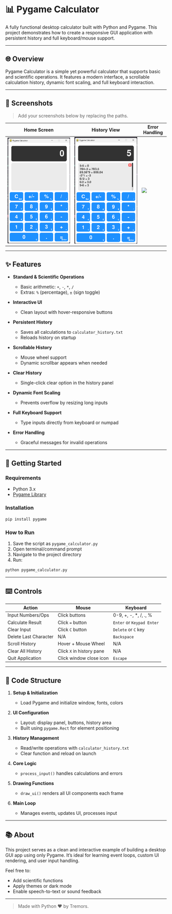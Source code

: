 # 📊 Pygame Calculator

A fully functional desktop calculator built with Python and Pygame. This project demonstrates how to create a responsive GUI application with persistent history and full keyboard/mouse support.

---

## 🌐 Overview

Pygame Calculator is a simple yet powerful calculator that supports basic and scientific operations. It features a modern interface, a scrollable calculation history, dynamic font scaling, and full keyboard interaction.

---

## 📸 Screenshots

> Add your screenshots below by replacing the paths.

| Home Screen               | History View                 | Error Handling             |
| ------------------------- | ---------------------------- | -------------------------- |
| ![](screenshots/home.png) | ![](screenshots/history.png) | ![](screenshots/error.png) |

---

## ✨ Features

* **Standard & Scientific Operations**

  * Basic arithmetic: `+`, `-`, `*`, `/`
  * Extras: `%` (percentage), `±` (sign toggle)

* **Interactive UI**

  * Clean layout with hover-responsive buttons

* **Persistent History**

  * Saves all calculations to `calculator_history.txt`
  * Reloads history on startup

* **Scrollable History**

  * Mouse wheel support
  * Dynamic scrollbar appears when needed

* **Clear History**

  * Single-click clear option in the history panel

* **Dynamic Font Scaling**

  * Prevents overflow by resizing long inputs

* **Full Keyboard Support**

  * Type inputs directly from keyboard or numpad

* **Error Handling**

  * Graceful messages for invalid operations

---

## 🚀 Getting Started

### Requirements

* Python 3.x
* [Pygame Library](https://www.pygame.org/)

### Installation

```bash
pip install pygame
```

### How to Run

1. Save the script as `pygame_calculator.py`
2. Open terminal/command prompt
3. Navigate to the project directory
4. Run:

```bash
python pygame_calculator.py
```

---

## ⌨️ Controls

| Action                | Mouse                     | Keyboard                  |
| --------------------- | ------------------------- | ------------------------- |
| Input Numbers/Ops     | Click buttons             | 0-9, +, -, \*, /, ., %    |
| Calculate Result      | Click `=` button          | `Enter` or `Keypad Enter` |
| Clear Input           | Click `C` button          | `Delete` or `C` key       |
| Delete Last Character | N/A                       | `Backspace`               |
| Scroll History        | Hover + Mouse Wheel       | N/A                       |
| Clear All History     | Click `X` in history pane | N/A                       |
| Quit Application      | Click window close icon   | `Escape`                  |

---

## 📄 Code Structure

1. **Setup & Initialization**

   * Load Pygame and initialize window, fonts, colors

2. **UI Configuration**

   * Layout: display panel, buttons, history area
   * Built using `pygame.Rect` for element positioning

3. **History Management**

   * Read/write operations with `calculator_history.txt`
   * Clear function and reload on launch

4. **Core Logic**

   * `process_input()` handles calculations and errors

5. **Drawing Functions**

   * `draw_ui()` renders all UI components each frame

6. **Main Loop**

   * Manages events, updates UI, processes input

---

## 📚 About

This project serves as a clean and interactive example of building a desktop GUI app using only Pygame. It’s ideal for learning event loops, custom UI rendering, and user input handling.

Feel free to:

* Add scientific functions
* Apply themes or dark mode
* Enable speech-to-text or sound feedback

---

> Made with Python ♥ by Tremors.
